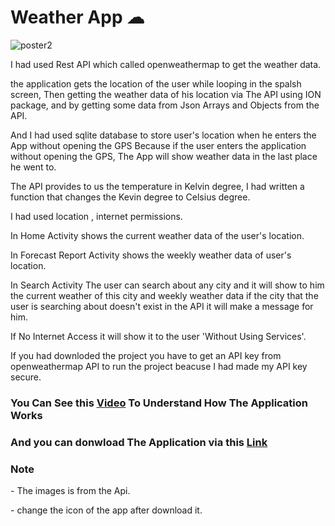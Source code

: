 # Weather App ☁

![poster2](https://user-images.githubusercontent.com/90563044/177055519-4b570787-2594-451a-b17d-070c7821159e.jpeg)







I had used Rest API which called openweathermap to get the weather data.

the application gets the location of the user while looping in the spalsh screen, Then getting the weather data of his location via The API using ION package, and by getting some data from Json Arrays and Objects from the API.

And I had used sqlite database to store user's location when he enters the App without opening the GPS Because if the user enters the application without opening the GPS, The App will show weather data in the last place he went to.

The API provides to us the temperature in Kelvin degree, I had written a function that changes the Kevin degree to Celsius degree.





I had used location , internet permissions.


In Home Activity shows the current weather data of the user's location.


In Forecast Report Activity shows the weekly weather data of user's location.



In Search Activity The user can search about any city and it will show to him the current weather of this city and weekly weather data if the city that the user is searching about doesn't exist in the API it will make a message for him.



If No Internet Access it will show it to the user 'Without Using Services'.



If you had downloded the project you have to get an API key from openweathermap API to run the project beacuse I had made my API key secure.

<h3> You Can See this <a href="https://drive.google.com/file/d/1n0A99SKHFRnjAbhVpkjv5rYmgXpvwFq1/view?usp=sharing"> Video</a> To Understand How The Application Works</h3> 

<h3> And you can donwload The Application via this <a href="https://drive.google.com/file/d/1f_R-Z0UPNH6TanUvb10-e6GUFgGH-F6U/view?usp=sharing">Link</a></h3> 

<h3>Note</h3> 
<p>- The images is from the Api.</p>
<p>- change the icon of the app after download it.</p>





